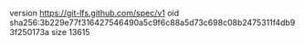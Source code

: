 version https://git-lfs.github.com/spec/v1
oid sha256:3b229e77f316427546490a5c9f6c88a5d73c698c08b2475311f4db93f250173a
size 13615
